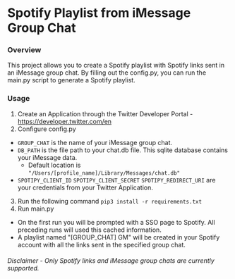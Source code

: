# Spotify Playlist from iMessage Group Chat

### Overview
This project allows you to create a Spotify playlist with Spotify links sent in an iMessage group chat.
By filling out the config.py, you can run the main.py script to generate a Spotify playlist.

### Usage
1. Create an Application through the Twitter Developer Portal - https://developer.twitter.com/en
2. Configure config.py
  - `GROUP_CHAT` is the name of your iMessage group chat.
  - `DB_PATH` is the file path to your chat.db file. This sqlite database contains your iMessage data.
    - Default location is `"/Users/[profile_name]/Library/Messages/chat.db"`
  - `SPOTIPY_CLIENT_ID` `SPOTIPY_CLIENT_SECRET` `SPOTIPY_REDIRECT_URI` are your credentials from your Twitter Application.
3. Run the following command `pip3 install -r requirements.txt`
4. Run main.py
  - On the first run you will be prompted with a SSO page to Spotify. All preceding runs will used this cached information.
  - A playlist named "[GROUP_CHAT] GM" will be created in your Spotify account with all the links sent in the specified group chat.


###### Disclaimer - Only Spotify links and iMessage group chats are currently supported.

